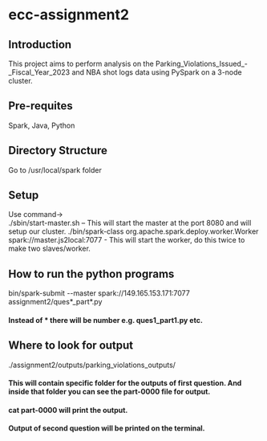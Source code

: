# ecc-assignment2

## Introduction
This project aims to perform analysis on the  Parking_Violations_Issued_-_Fiscal_Year_2023 and NBA shot logs data using PySpark on a 3-node cluster. 

## Pre-requites
Spark,
Java,
Python

## Directory Structure
Go to /usr/local/spark folder 

## Setup
Use command->  
./sbin/start-master.sh – This will start the master at the port 8080 and will setup our cluster. 
./bin/spark-class org.apache.spark.deploy.worker.Worker spark://master.js2local:7077 - This will start the worker, do this twice to make two slaves/worker.

## How to run the python programs
bin/spark-submit --master spark://149.165.153.171:7077 assignment2/ques*_part*.py
#### Instead of * there will be number e.g. ques1_part1.py etc. 

## Where to look for output
./assignment2/outputs/parking_violations_outputs/
#### This will contain specific folder for the outputs of first question. And inside that folder you can see the part-0000 file for output. 
#### cat part-0000 will print the output. 
#### Output of second question will be printed on the terminal. 

